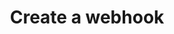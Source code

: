 ---
# -------------------------- #
#      ENDPOINT DETAILS      #
# -------------------------- #

content-type: "api-endpoint"
endpoint: "notifications"
key: "create-hook-notification"
version: "1"


# -------------------------- #
#       METHOD DETAILS       #
# -------------------------- #

title: "Create a webhook"
method: "post"
short-url: |
  {{ api.core-objects.notifications.hooks.post.name | flatify }}
full-url: |
  {{ api.base-url }}{{ endpoint.short-url | flatify }}
short: "{{ api.core-objects.notifications.hooks.post.description }}"
description: |
  {{ api.core-objects.notifications.hooks.post.description }}

  **Note**: To use this endpoint, your Stitch plan must include access to the [Post-load hooks]({{ link.account.post-load-notifications | prepend: site.baseurl }}) feature.


# -------------------------- #
#       METHOD ARGUMENTS     #
# -------------------------- #

arguments:
  - name: "type"
    required: true
    type: "string"
    description: |
      The type of hook notification to be created. This must be `post_load`.
    example-value: |
      post_load

  - name: "config"
    required: true
    type: "object"
    description: "The configuration details of the hook."
    subattributes:
      - name: "url"
        required: true
        type: "string"
        description: "The webhook URL that Stitch should deliver hook notifications to."
        example-value: |
          https://hooks.zapier.com/hooks/catch/some/webhook/id


# -------------------------- #
#           RETURNS          #
# -------------------------- #

returns: |
  If successful, the API will return a status of <code class="api success">200 OK</code> and a single [Hook notification object]({{ api.data-structures.notifications.hook.section }}).

# ------------------------------ #
#   EXAMPLE REQUEST & RESPONSES  #
# ------------------------------ #

examples:
  - type: "Request"
    language: "json"
    code: |
      {% assign right-bracket = "}" %}
      curl -X {{ endpoint.method | upcase }} {{ endpoint.full-url | flatify | strip }}
           -H "Authorization: Bearer <ACCESS_TOKEN>" 
           -H "Content-Type: application/json"
           -d "{
                 "type":"post_load",
                 "config":{  
                    "url":"https://hooks.zapier.com/hooks/catch/some/webhook/id"
                 }
               }"

  - type: "Responses"
    language: "json"
    code: |
      {
        "id": 8,
        "client_id": 116078,
        "type": "post_load",
        "version": 1,
        "config": {
          "url": "https://hooks.zapier.com/hooks/catch/some/webhook/id"
        },
        "created_at": "2019-07-17T17:30:37Z",
        "modified_at": "2019-07-17T17:30:37Z",
        "disabled_at": null
      }

  - type: "Errors"
    error-file: "hook-notifications"
  # The errors live in: _data/connect/response-codes/hook-notifications.yml
---